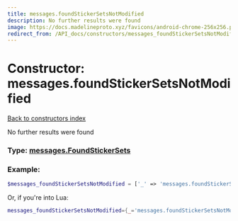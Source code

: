 ```yaml
---
title: messages.foundStickerSetsNotModified
description: No further results were found
image: https://docs.madelineproto.xyz/favicons/android-chrome-256x256.png
redirect_from: /API_docs/constructors/messages_foundStickerSetsNotModified.html
---
```

# Constructor: messages.foundStickerSetsNotModified  
[Back to constructors index](index.md)



No further results were found




### Type: [messages.FoundStickerSets](../types/messages.FoundStickerSets.md)


### Example:

```php
$messages_foundStickerSetsNotModified = ['_' => 'messages.foundStickerSetsNotModified'];
```  


Or, if you're into Lua:

```lua
messages_foundStickerSetsNotModified={_='messages.foundStickerSetsNotModified'}

```


